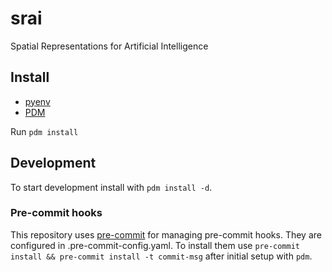 # srai
Spatial Representations for Artificial Intelligence

## Install
 * [pyenv](https://github.com/pyenv/pyenv)
 * [PDM](https://github.com/pdm-project/pdm)

 Run `pdm install`

## Development
 To start development install with `pdm install -d`.

### Pre-commit hooks
 This repository uses [pre-commit](https://pre-commit.com/) for managing pre-commit hooks.
 They are configured in .pre-commit-config.yaml.
 To install them use `pre-commit install && pre-commit install -t commit-msg` after initial setup with `pdm`.
